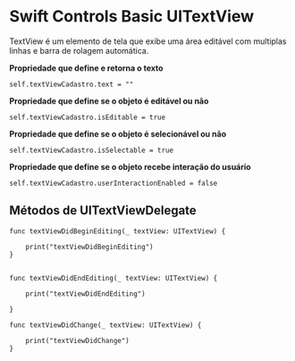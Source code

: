 # Swift Controls Basic UITextView

TextView é um elemento de tela que exibe uma área editável com multiplas linhas e barra de rolagem automática.


**Propriedade que define e retorna o texto**

    self.textViewCadastro.text = ""


**Propriedade que define se o objeto é editável ou não**

    self.textViewCadastro.isEditable = true


**Propriedade que define se o objeto é selecionável ou não**

    self.textViewCadastro.isSelectable = true


**Propriedade que define se o objeto recebe interação do usuário**

    self.textViewCadastro.userInteractionEnabled = false

Métodos de UITextViewDelegate
-----------------------------

    func textViewDidBeginEditing(_ textView: UITextView) {
    
        print("textViewDidBeginEditing")
    }


    func textViewDidEndEditing(_ textView: UITextView) {
    
        print("textViewDidEndEditing")
    
    }

    func textViewDidChange(_ textView: UITextView) {
    
        print("textViewDidChange")
    }

